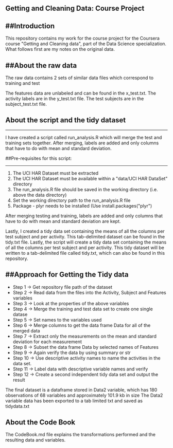 ## Getting and Cleaning Data: Course Project
 
 
##Introduction
------------
This repository contains my work for the course project for the Coursera course "Getting and Cleaning data", part of the Data Science specialization.
What follows first are my notes on the original data.

##About the raw data
 ------------------
 The raw data contains 2 sets of similar data files which correspond to training and test

 The features data are unlabeled and can be found in the x_test.txt. 
 The activity labels are in the y_test.txt file.
 The test subjects are in the subject_test.txt file.
 
 
## About the script and the tidy dataset
-------------------------------------
I have created a script called run_analysis.R which will merge the test and training sets together.
After merging, labels are added and only columns that have to do with mean and standard deviation.

##Pre-requisites for this script:
___________________________

1. The UCI HAR Dataset must be extracted
2. The UCI HAR Dataset must be available within a "data/UCI HAR DataSet" directory 
3. The run_analysis.R file should be saved in the working directory (i.e. above the data directory)
4. Set the working directory path to the run_analysis.R file
5. Package - plyr needs to be installed (Use install.packages("plyr")

After merging testing and training, labels are added and only columns that have to do with mean and standard deviation are kept.
 
Lastly, I created a tidy data set containing the means of all the columns per test subject and per activity.
This tab-delimited dataset can be found in the tidy.txt file.
Lastly, the script will create a tidy data set containing the means of all the columns per test subject and per activity.
This tidy dataset will be written to a tab-delimited file called tidy.txt, which can also be found in this repository.
 
 ##Approach for Getting the Tidy data
 -------------------------------------

* Step 1 -> Get repository file path of the dataset
* Step 2 -> Read data from the files into the Activity, Subject and Features variables
* Step 3 -> Look at the properties of the above variables
* Step 4 -> Merge the training and test data set to create one single datase
* Step 5 -> Set names to the variables used
* Step 6 -> Merge columns to get the data frame Data for all of the merged data
* Step 7 -> Extract only the measurements on the mean and standard deviation for each measurement
* Step 8 -> Subset the data frame Data by selected names of Features
* Step 9 -> Again verify the data by using summary or str
* Step 10 -> Use descriptive activity names to name the activities in the data set. 
* Step 11 -> Label data with descriptive variable names and verify
* Step 12 -> Create a second independent tidy data set and output the result

The final dataset is a dataframe stored in Data2 variable, which has 180 observations of 68 variables and approximately 101.9 kb in size
The Data2 variable data has been exported to a tab limited txt and saved as tidydata.txt
 
 
 
 
 
About the Code Book
-------------------
 The CodeBook.md file explains the transformations performed and the resulting data and variables.
